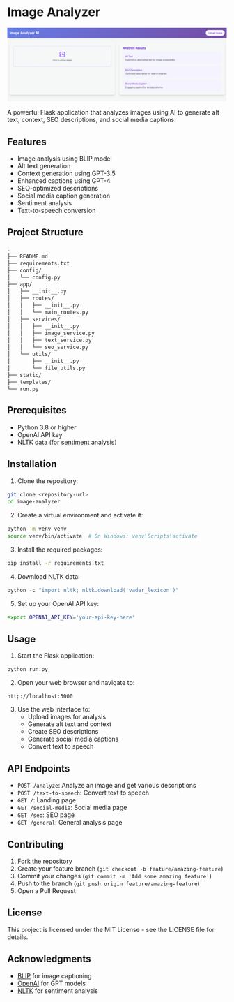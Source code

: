 # Image Analyzer
![ALT_TEXT_PRO](info.png)

A powerful Flask application that analyzes images using AI to generate alt text, context, SEO descriptions, and social media captions.

## Features

- Image analysis using BLIP model
- Alt text generation
- Context generation using GPT-3.5
- Enhanced captions using GPT-4
- SEO-optimized descriptions
- Social media caption generation
- Sentiment analysis
- Text-to-speech conversion

## Project Structure

```
.
├── README.md
├── requirements.txt
├── config/
│   └── config.py
├── app/
│   ├── __init__.py
│   ├── routes/
│   │   ├── __init__.py
│   │   └── main_routes.py
│   ├── services/
│   │   ├── __init__.py
│   │   ├── image_service.py
│   │   ├── text_service.py
│   │   └── seo_service.py
│   └── utils/
│       ├── __init__.py
│       └── file_utils.py
├── static/
├── templates/
└── run.py
```

## Prerequisites

- Python 3.8 or higher
- OpenAI API key
- NLTK data (for sentiment analysis)

## Installation

1. Clone the repository:
```bash
git clone <repository-url>
cd image-analyzer
```

2. Create a virtual environment and activate it:
```bash
python -m venv venv
source venv/bin/activate  # On Windows: venv\Scripts\activate
```

3. Install the required packages:
```bash
pip install -r requirements.txt
```

4. Download NLTK data:
```python
python -c "import nltk; nltk.download('vader_lexicon')"
```

5. Set up your OpenAI API key:
```bash
export OPENAI_API_KEY='your-api-key-here'
```

## Usage

1. Start the Flask application:
```bash
python run.py
```

2. Open your web browser and navigate to:
```
http://localhost:5000
```

3. Use the web interface to:
   - Upload images for analysis
   - Generate alt text and context
   - Create SEO descriptions
   - Generate social media captions
   - Convert text to speech

## API Endpoints

- `POST /analyze`: Analyze an image and get various descriptions
- `POST /text-to-speech`: Convert text to speech
- `GET /`: Landing page
- `GET /social-media`: Social media page
- `GET /seo`: SEO page
- `GET /general`: General analysis page

## Contributing

1. Fork the repository
2. Create your feature branch (`git checkout -b feature/amazing-feature`)
3. Commit your changes (`git commit -m 'Add some amazing feature'`)
4. Push to the branch (`git push origin feature/amazing-feature`)
5. Open a Pull Request

## License

This project is licensed under the MIT License - see the LICENSE file for details.

## Acknowledgments

- [BLIP](https://github.com/salesforce/BLIP) for image captioning
- [OpenAI](https://openai.com/) for GPT models
- [NLTK](https://www.nltk.org/) for sentiment analysis


